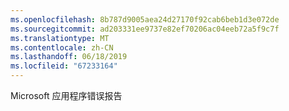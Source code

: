 ```yaml
---
ms.openlocfilehash: 8b787d9005aea24d27170f92cab6beb1d3e072de
ms.sourcegitcommit: ad203331ee9737e82ef70206ac04eeb72a5f9c7f
ms.translationtype: MT
ms.contentlocale: zh-CN
ms.lasthandoff: 06/18/2019
ms.locfileid: "67233164"
---
```

Microsoft 应用程序错误报告